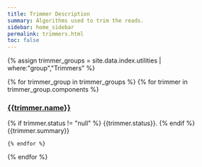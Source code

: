 ```yaml
---
title: Trimmer Description
summary: Algorithms used to trim the reads.
sidebar: home_sidebar
permalink: trimmers.html
toc: false
---
```

{% assign trimmer_groups = site.data.index.utilities | where:"group","Trimmers" %}

{% for trimmer_group in trimmer_groups %}
    {% for trimmer in trimmer_group.components %}
### [{{trimmer.name}}]({{trimmer.name}}.html)
{% if trimmer.status != "null" %} {{trimmer.status}}. {% endif %}{{trimmer.summary}}

    {% endfor %}
{% endfor %}